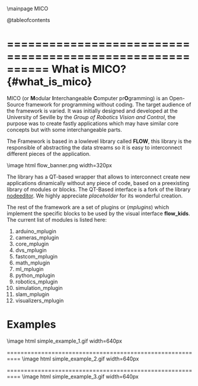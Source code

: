 \mainpage MICO 

@tableofcontents

==========================================================
What is MICO? {#what_is_mico}
==========================================================

MICO (or <b>M</b>odular <b>I</b>nterchangeable <b>C</b>omputer pr<b>O</b>gramming) is an Open-Source framework for programming without coding. The target audience of the framework is varied. It was initially designed and developed at the University of Seville by the <em>Group of Robotics Vision and Control</em>, the purpose was to create fastly applications which may have similar core concepts but with some interchangeable parts. 


The Framework is based in a lowlevel library called <b>FLOW</b>, this library is the responsible of abstracting the data streams so it is easy to interconnect different pieces of the application.

\image html flow_banner.png width=320px

The library has a QT-based wrapper that allows to interconnect create new applications dinamically without any piece of code, based on a preexisting library of modules or blocks. The QT-Based interface is a fork of the library [nodeeditor](https://github.com/paceholder/nodeeditor). We highly appreciate <em>placeholder</em> for its wonderful creation.

The rest of the framework are a set of plugins or (<em>mplugins</em>) which implement the specific blocks to be used by the visual interface <b>flow_kids</b>. The current list of modules is listed here:

1. arduino_mplugin
2. cameras_mplugin
3. core_mplugin
4. dvs_mplugin
5. fastcom_mplugin
6. math_mplugin
7. ml_mplugin
8. python_mplugin
9. robotics_mplugin
10. simulation_mplugin
11. slam_mplugin
12. visualizers_mplugin


Examples
==========================================================

\image html simple_example_1.gif width=640px

==========================================================
\image html simple_example_2.gif width=640px

==========================================================
\image html simple_example_3.gif width=640px